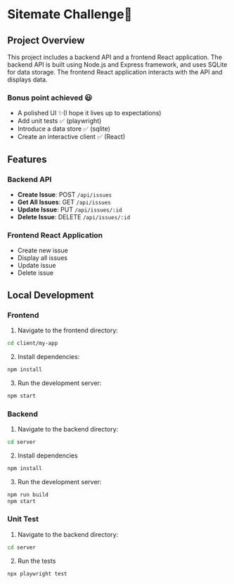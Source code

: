 # Sitemate Challenge📝

## Project Overview

This project includes a backend API and a frontend React application. The backend API is built using Node.js and Express framework, and uses SQLite for data storage. The frontend React application interacts with the API and displays data. 

### Bonus point achieved 😃
- A polished UI ✨(I hope it lives up to expectations)
- Add unit tests ✅ (playwright)
- Introduce a data store ✅ (sqlite)
- Create an interactive client ✅ (React)

## Features

### Backend API

- **Create Issue**: POST `/api/issues`
- **Get All Issues**: GET `/api/issues`
- **Update Issue**: PUT `/api/issues/:id`
- **Delete Issue**: DELETE `/api/issues/:id`

### Frontend React Application

- Create new issue
- Display all issues
- Update issue
- Delete issue

## Local Development

### Frontend

1. Navigate to the frontend directory:

```sh
cd client/my-app
```

2. Install dependencies:
```sh
npm install
```

3. Run the development server:
```sh
npm start
```

### Backend

1. Navigate to the backend directory:
```sh
cd server
```

2. Install dependencies
```sh
npm install
```

3. Run the development server:
```sh
npm run build
npm start
```

### Unit Test
1. Navigate to the backend directory:
```sh
cd server
```
2. Run the tests

```sh
npx playwright test
```



